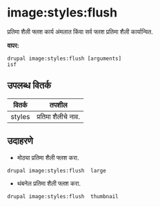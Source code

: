 # image:styles:flush
प्रतिमा शैली फ्लश कार्य अंमलात किंवा सर्व फ्लश प्रतिमा शैली कार्यान्वित.

**वापर:**
```
drupal image:styles:flush [arguments]
isf
```

## उपलब्ध वितर्क
वितर्क | तपशील
---------|-------------
styles | प्रतिमा शैलीचे नाव.

## उदाहरणे
* मोठ्या प्रतिमा शैली फ्लश करा.
```
drupal image:styles:flush  large
```
* थंबनेल प्रतिमा शैली फ्लश करा.
```
drupal image:styles:flush  thumbnail
```
